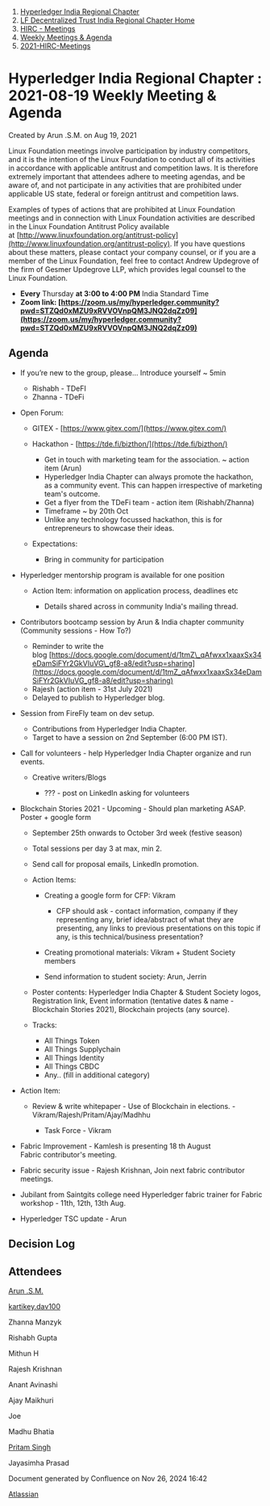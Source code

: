 1. [Hyperledger India Regional Chapter](index.html)
2. [LF Decentralized Trust India Regional Chapter Home](LF-Decentralized-Trust-India-Regional-Chapter-Home_19169282.html)
3. [HIRC - Meetings](HIRC---Meetings_19169350.html)
4. [Weekly Meetings &amp; Agenda](19169352.html)
5. [2021-HIRC-Meetings](2021-HIRC-Meetings_19169457.html)

# Hyperledger India Regional Chapter : 2021-08-19 Weekly Meeting &amp; Agenda

Created by Arun .S.M. on Aug 19, 2021

Linux Foundation meetings involve participation by industry competitors, and it is the intention of the Linux Foundation to conduct all of its activities in accordance with applicable antitrust and competition laws. It is therefore extremely important that attendees adhere to meeting agendas, and be aware of, and not participate in any activities that are prohibited under applicable US state, federal or foreign antitrust and competition laws.

Examples of types of actions that are prohibited at Linux Foundation meetings and in connection with Linux Foundation activities are described in the Linux Foundation Antitrust Policy available at [http://www.linuxfoundation.org/antitrust-policy](http://www.linuxfoundation.org/antitrust-policy). If you have questions about these matters, please contact your company counsel, or if you are a member of the Linux Foundation, feel free to contact Andrew Updegrove of the firm of Gesmer Updegrove LLP, which provides legal counsel to the Linux Foundation.

- **Every** Thursday **at 3:00 to 4:00 PM** India Standard Time
- **Zoom link: [https://zoom.us/my/hyperledger.community?pwd=STZQd0xMZU9xRVVOVnpQM3JNQ2dqZz09](https://zoom.us/my/hyperledger.community?pwd=STZQd0xMZU9xRVVOVnpQM3JNQ2dqZz09)**

## Agenda

- If you’re new to the group, please… Introduce yourself ~ 5min
  
  - Rishabh - TDeFI
  - Zhanna - TDeFi
- Open Forum:
  
  - GITEX - [https://www.gitex.com/](https://www.gitex.com/)
  - Hackathon - [https://tde.fi/bizthon/](https://tde.fi/bizthon/)
    
    - Get in touch with marketing team for the association. ~ action item (Arun)
    - Hyperledger India Chapter can always promote the hackathon, as a community event. This can happen irrespective of marketing team's outcome.
    - Get a flyer from the TDeFi team - action item (Rishabh/Zhanna)
    - Timeframe ~ by 20th Oct
    - Unlike any technology focussed hackathon, this is for entrepreneurs to showcase their ideas.
  - Expectations:
    
    - Bring in community for participation
- Hyperledger mentorship program is available for one position
  
  - Action Item: information on application process, deadlines etc
    
    - Details shared across in community India's mailing thread.
- Contributors bootcamp session by Arun &amp; India chapter community (Community sessions - How To?)
  
  - Reminder to write the blog [https://docs.google.com/document/d/1tmZ\_qAfwxx1xaaxSx34eDamSiFYr2GkVIuVG\_gf8-a8/edit?usp=sharing](https://docs.google.com/document/d/1tmZ_qAfwxx1xaaxSx34eDamSiFYr2GkVIuVG_gf8-a8/edit?usp=sharing)
  - Rajesh (action item - 31st July 2021)
  - Delayed to publish to Hyperledger blog.
- Session from FireFly team on dev setup.
  
  - Contributions from Hyperledger India Chapter.
  - Target to have a session on 2nd September (6:00 PM IST).
- Call for volunteers - help Hyperledger India Chapter organize and run events.
  
  - Creative writers/Blogs
    
    - ??? - post on LinkedIn asking for volunteers
- Blockchain Stories 2021 - Upcoming - Should plan marketing ASAP. Poster + google form
  
  - September 25th onwards to October 3rd week (festive season)
  - Total sessions per day 3 at max, min 2.
  - Send call for proposal emails, LinkedIn promotion.
  - Action Items:
    
    - Creating a google form for CFP: Vikram
      
      - CFP should ask - contact information, company if they representing any, brief idea/abstract of what they are presenting, any links to previous presentations on this topic if any, is this technical/business presentation?
    - Creating promotional materials: Vikram + Student Society members
    - Send information to student society: Arun, Jerrin
  - Poster contents: Hyperledger India Chapter &amp; Student Society logos, Registration link, Event information (tentative dates &amp; name - Blockchain Stories 2021), Blockchain projects (any source).
  - Tracks:
    
    - All Things Token
    - All Things Supplychain
    - All Things Identity
    - All Things CBDC
    - Any.. (fill in additional category)
- Action Item:
  
  - Review &amp; write whitepaper - Use of Blockchain in elections. - Vikram/Rajesh/Pritam/Ajay/Madhhu
    
    - Task Force - Vikram
- Fabric Improvement - Kamlesh is presenting 18 th August Fabric contributor's meeting.
- Fabric security issue - Rajesh Krishnan, Join next fabric contributor meetings.
- Jubilant from Saintgits college need Hyperledger fabric trainer for Fabric workshop - 11th, 12th, 13th Aug.
- Hyperledger TSC update - Arun

## Decision Log

## Attendees

[Arun .S.M.](https://lf-hyperledger.atlassian.net/wiki/people/621a0e5097d313006ba7386a?ref=confluence)

[kartikey.dav100](https://lf-hyperledger.atlassian.net/wiki/people/5d5fd1d08de8420ca06d3048?ref=confluence)

Zhanna Manzyk

Rishabh Gupta

Mithun H

Rajesh Krishnan

Anant Avinashi

Ajay Maikhuri

Joe

Madhu Bhatia

[Pritam Singh](https://lf-hyperledger.atlassian.net/wiki/people/70121:3f6d9be4-62e2-4d6c-a3ae-b43ec2ba2d9a?ref=confluence)

Jayasimha Prasad

Document generated by Confluence on Nov 26, 2024 16:42

[Atlassian](http://www.atlassian.com/)
